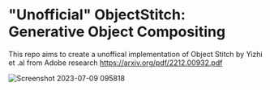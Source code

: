 # "Unofficial" ObjectStitch: Generative Object Compositing

This repo aims to create a unoffical implementation of Object Stitch by Yizhi et .al  from Adobe research
https://arxiv.org/pdf/2212.00932.pdf


![Screenshot 2023-07-09 095818](https://github.com/fathyshalaby/UnofficialObjectStitch/assets/47745314/675c4da8-fc9e-4daa-b705-a6accc6bc34d)



